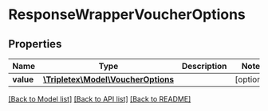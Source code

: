 # ResponseWrapperVoucherOptions

## Properties
Name | Type | Description | Notes
------------ | ------------- | ------------- | -------------
**value** | [**\Tripletex\Model\VoucherOptions**](VoucherOptions.md) |  | [optional] 

[[Back to Model list]](../../README.md#documentation-for-models) [[Back to API list]](../../README.md#documentation-for-api-endpoints) [[Back to README]](../../README.md)

